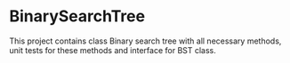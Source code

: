 # BinarySearchTree
This project contains class Binary search tree with all necessary methods, unit tests for these methods and interface for BST class.
